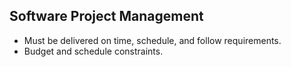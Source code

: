 ## Software Project Management
- Must be delivered on time, schedule, and follow requirements.
- Budget and schedule constraints.